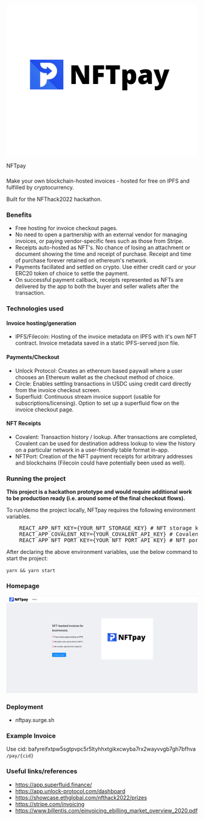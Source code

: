<p align='center'>
    <img src="./img/logo_3_2.png"/>
</p>

NFTpay

###

Make your own blockchain-hosted invoices - hosted for free on IPFS and fulfilled by cryptocurrency.

Built for the NFThack2022 hackathon.

### Benefits

- Free hosting for invoice checkout pages.
- No need to open a partnership with an external vendor for managing invoices, or paying vendor-specific fees such as those from Stripe.
- Receipts auto-hosted as NFT's. No chance of losing an attachment or document showing the time and receipt of purchase. Receipt and time of purchase forever retained on ethereum's network.
- Payments facillated and settled on crypto. Use either credit card or your ERC20 token of choice to settle the payment.
- On successful payment callback, receipts represented as NFTs are delivered by the app to both the buyer and seller wallets after the transaction.

### Technologies used

#### Invoice hosting/generation

- IPFS/Filecoin: Hosting of the invoice metadata on IPFS with it's own NFT contract. Invoice metadata saved in a static IPFS-served json file.

#### Payments/Checkout

- Unlock Protocol: Creates an ethereum based paywall where a user chooses an Ethereum wallet as the checkout method of choice.
- Circle: Enables settling transactions in USDC using credit card directly from the invoice checkout screen.
- Superfluid: Continuous stream invoice support (usable for subscriptions/licensing). Option to set up a superfluid flow on the invoice checkout page.

#### NFT Receipts

- Covalent: Transaction history / lookup. After transactions are completed, Covalent can be used for destination address lookup to view the history on a particular network in a user-friendly table format in-app.
- NFTPort: Creation of the NFT payment receipts for arbitrary addresses and blockchains (Filecoin could have potentially been used as well).

### Running the project

<b>This project is a hackathon prototype and would require additional work to be production ready (i.e. around some of the final checkout flows).</b>

To run/demo the project locally, NFTpay requires the following environment variables.

<pre>
    REACT_APP_NFT_KEY={YOUR_NFT_STORAGE_KEY} # NFT storage key for IPFS.
    REACT_APP_COVALENT_KEY={YOUR_COVALENT_API_KEY} # Covalent key for the history page.
    REACT_APP_NFT_PORT_KEY={YOUR_NFT_PORT_API_KEY} # NFT port api key for receipt creation.
</pre>

After declaring the above environment variables, use the below command to start the project:

`yarn && yarn start`

### Homepage

<img src="./img/home.png" width=800/>

### Deployment

<!-- https://surge.sh/ -->

- nftpay.surge.sh

### Example Invoice

Use cid: bafyreifxtpw5sgtpvpc5r5ltyhhxtgikxcwyba7rx2wayvvgb7gh7bfhva
`/pay/{cid}`

<!--

### Sponsors:
IPFS/Filecoin - invoice and metadata hosting
Circle - payments USDC (one time credit card facilitated payment)
Unlock - payment wall (one time eth payment)
Covalent - history
Superfluid - recurring payments
NFTport - receipts

Demo flow:
* Stripe page - invoicing requires account and accepting cash payment
NFTpay.
* Receipts without any centralized party.
* No need for hosting.
* Flexible payments - let the user use the option they are comfortable with whether that be a credit card, or from their metamask or other ethereum wallet.
* History page - not supported on rinkeby. But for mainnet can query arbitrary addresses to get a table format of transactions/receipts associated with that address.
* Github page


-->

### Useful links/references

- https://app.superfluid.finance/
- https://app.unlock-protocol.com/dashboard
- https://showcase.ethglobal.com/nfthack2022/prizes
- https://stripe.com/invoicing
- https://www.billentis.com/einvoicing_ebilling_market_overview_2020.pdf
